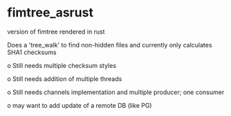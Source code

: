 # fimtree_asrust
version of fimtree rendered in rust

Does a 'tree_walk' to find non-hidden files
and currently only calculates SHA1 checksums

o Still needs multiple checksum styles

o Still needs addition of multiple threads

o Still needs channels implementation and multiple producer; one consumer

o may want to add update of a remote DB (like PG)
